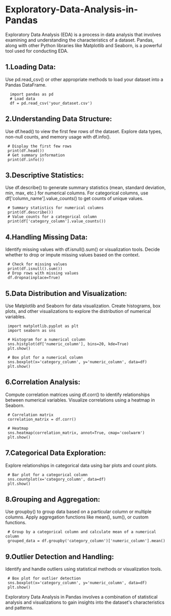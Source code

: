 # Exploratory-Data-Analysis-in-Pandas
Exploratory Data Analysis (EDA) is a process in data analysis that involves examining and understanding the characteristics of a dataset. Pandas, along with other Python libraries like Matplotlib and Seaborn, is a powerful tool used for conducting EDA.

## 1.Loading Data:

Use pd.read_csv() or other appropriate methods to load your dataset into a Pandas DataFrame.
     
      import pandas as pd
      # Load data
      df = pd.read_csv('your_dataset.csv')
      
## 2.Understanding Data Structure:

Use df.head() to view the first few rows of the dataset.
Explore data types, non-null counts, and memory usage with df.info().

     # Display the first few rows
     print(df.head())
     # Get summary information
     print(df.info())

## 3.Descriptive Statistics:

Use df.describe() to generate summary statistics (mean, standard deviation, min, max, etc.) for numerical columns.
For categorical columns, use df['column_name'].value_counts() to get counts of unique values.

     # Summary statistics for numerical columns
     print(df.describe())
     # Value counts for a categorical column
     print(df['category_column'].value_counts())

## 4.Handling Missing Data:

Identify missing values with df.isnull().sum() or visualization tools.
Decide whether to drop or impute missing values based on the context.

     # Check for missing values
     print(df.isnull().sum())
     # Drop rows with missing values
     df.dropna(inplace=True)

## 5.Data Distribution and Visualization:

Use Matplotlib and Seaborn for data visualization.
Create histograms, box plots, and other visualizations to explore the distribution of numerical variables.

     import matplotlib.pyplot as plt
     import seaborn as sns
     
     # Histogram for a numerical column
     sns.histplot(df['numeric_column'], bins=20, kde=True)
     plt.show()

     # Box plot for a numerical column
     sns.boxplot(x='category_column', y='numeric_column', data=df)
     plt.show()

## 6.Correlation Analysis:

Compute correlation matrices using df.corr() to identify relationships between numerical variables.
Visualize correlations using a heatmap in Seaborn.

     # Correlation matrix
     correlation_matrix = df.corr()

     # Heatmap
     sns.heatmap(correlation_matrix, annot=True, cmap='coolwarm')
     plt.show()

## 7.Categorical Data Exploration:
Explore relationships in categorical data using bar plots and count plots.

     # Bar plot for a categorical column
     sns.countplot(x='category_column', data=df)
     plt.show()

## 8.Grouping and Aggregation:

Use groupby() to group data based on a particular column or multiple columns.
Apply aggregation functions like mean(), sum(), or custom functions.

     # Group by a categorical column and calculate mean of a numerical column
     grouped_data = df.groupby('category_column')['numeric_column'].mean()


## 9.Outlier Detection and Handling:

Identify and handle outliers using statistical methods or visualization tools.

     # Box plot for outlier detection
     sns.boxplot(x='category_column', y='numeric_column', data=df)
     plt.show()

Exploratory Data Analysis in Pandas involves a combination of statistical analysis and visualizations to gain insights into the dataset's characteristics and patterns.



